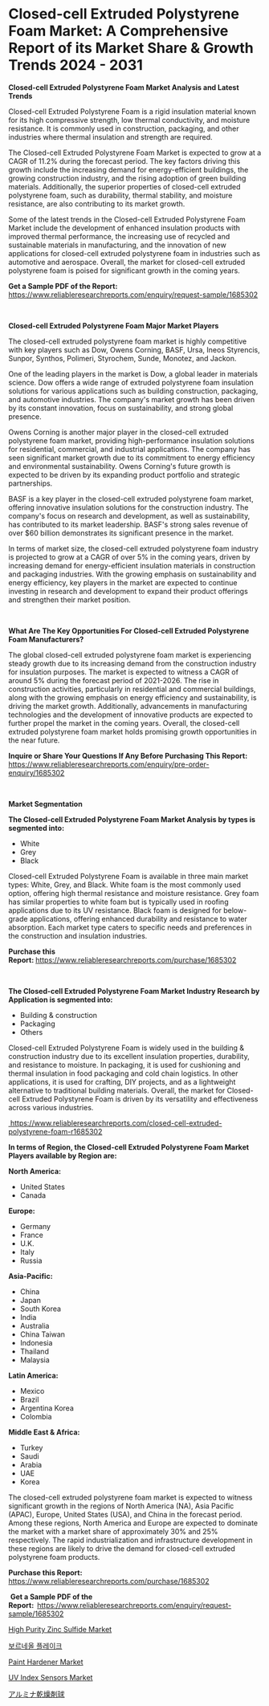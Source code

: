 <p><h1>Closed-cell Extruded Polystyrene Foam Market: A Comprehensive Report of its Market Share & Growth Trends 2024 - 2031</h1></p><p><strong>Closed-cell Extruded Polystyrene Foam Market Analysis and Latest Trends</strong></p>
<p><p>Closed-cell Extruded Polystyrene Foam is a rigid insulation material known for its high compressive strength, low thermal conductivity, and moisture resistance. It is commonly used in construction, packaging, and other industries where thermal insulation and strength are required.</p><p>The Closed-cell Extruded Polystyrene Foam Market is expected to grow at a CAGR of 11.2% during the forecast period. The key factors driving this growth include the increasing demand for energy-efficient buildings, the growing construction industry, and the rising adoption of green building materials. Additionally, the superior properties of closed-cell extruded polystyrene foam, such as durability, thermal stability, and moisture resistance, are also contributing to its market growth.</p><p>Some of the latest trends in the Closed-cell Extruded Polystyrene Foam Market include the development of enhanced insulation products with improved thermal performance, the increasing use of recycled and sustainable materials in manufacturing, and the innovation of new applications for closed-cell extruded polystyrene foam in industries such as automotive and aerospace. Overall, the market for closed-cell extruded polystyrene foam is poised for significant growth in the coming years.</p></p>
<p><strong>Get a Sample PDF of the Report:&nbsp;</strong> <a href="https://www.reliableresearchreports.com/enquiry/request-sample/1685302">https://www.reliableresearchreports.com/enquiry/request-sample/1685302</a></p>
<p>&nbsp;</p>
<p><strong>Closed-cell Extruded Polystyrene Foam Major Market Players</strong></p>
<p><p>The closed-cell extruded polystyrene foam market is highly competitive with key players such as Dow, Owens Corning, BASF, Ursa, Ineos Styrencis, Sunpor, Synthos, Polimeri, Styrochem, Sunde, Monotez, and Jackon.</p><p>One of the leading players in the market is Dow, a global leader in materials science. Dow offers a wide range of extruded polystyrene foam insulation solutions for various applications such as building construction, packaging, and automotive industries. The company's market growth has been driven by its constant innovation, focus on sustainability, and strong global presence.</p><p>Owens Corning is another major player in the closed-cell extruded polystyrene foam market, providing high-performance insulation solutions for residential, commercial, and industrial applications. The company has seen significant market growth due to its commitment to energy efficiency and environmental sustainability. Owens Corning's future growth is expected to be driven by its expanding product portfolio and strategic partnerships.</p><p>BASF is a key player in the closed-cell extruded polystyrene foam market, offering innovative insulation solutions for the construction industry. The company's focus on research and development, as well as sustainability, has contributed to its market leadership. BASF's strong sales revenue of over $60 billion demonstrates its significant presence in the market.</p><p>In terms of market size, the closed-cell extruded polystyrene foam industry is projected to grow at a CAGR of over 5% in the coming years, driven by increasing demand for energy-efficient insulation materials in construction and packaging industries. With the growing emphasis on sustainability and energy efficiency, key players in the market are expected to continue investing in research and development to expand their product offerings and strengthen their market position.</p></p>
<p>&nbsp;</p>
<p><strong>What Are The Key Opportunities For Closed-cell Extruded Polystyrene Foam Manufacturers?</strong></p>
<p><p>The global closed-cell extruded polystyrene foam market is experiencing steady growth due to its increasing demand from the construction industry for insulation purposes. The market is expected to witness a CAGR of around 5% during the forecast period of 2021-2026. The rise in construction activities, particularly in residential and commercial buildings, along with the growing emphasis on energy efficiency and sustainability, is driving the market growth. Additionally, advancements in manufacturing technologies and the development of innovative products are expected to further propel the market in the coming years. Overall, the closed-cell extruded polystyrene foam market holds promising growth opportunities in the near future.</p></p>
<p><strong>Inquire or Share Your Questions If Any Before Purchasing This Report:</strong> <a href="https://www.reliableresearchreports.com/enquiry/pre-order-enquiry/1685302">https://www.reliableresearchreports.com/enquiry/pre-order-enquiry/1685302</a></p>
<p>&nbsp;</p>
<p><strong>Market Segmentation</strong></p>
<p><strong>The Closed-cell Extruded Polystyrene Foam Market Analysis by types is segmented into:</strong></p>
<p><ul><li>White</li><li>Grey</li><li>Black</li></ul></p>
<p><p>Closed-cell Extruded Polystyrene Foam is available in three main market types: White, Grey, and Black. White foam is the most commonly used option, offering high thermal resistance and moisture resistance. Grey foam has similar properties to white foam but is typically used in roofing applications due to its UV resistance. Black foam is designed for below-grade applications, offering enhanced durability and resistance to water absorption. Each market type caters to specific needs and preferences in the construction and insulation industries.</p></p>
<p><strong>Purchase this Report:&nbsp;</strong><a href="https://www.reliableresearchreports.com/purchase/1685302">https://www.reliableresearchreports.com/purchase/1685302</a></p>
<p>&nbsp;</p>
<p><strong>The Closed-cell Extruded Polystyrene Foam Market Industry Research by Application is segmented into:</strong></p>
<p><ul><li>Building & construction</li><li>Packaging</li><li>Others</li></ul></p>
<p><p>Closed-cell Extruded Polystyrene Foam is widely used in the building & construction industry due to its excellent insulation properties, durability, and resistance to moisture. In packaging, it is used for cushioning and thermal insulation in food packaging and cold chain logistics. In other applications, it is used for crafting, DIY projects, and as a lightweight alternative to traditional building materials. Overall, the market for Closed-cell Extruded Polystyrene Foam is driven by its versatility and effectiveness across various industries.</p></p>
<p><a href="https://www.reliableresearchreports.com/closed-cell-extruded-polystyrene-foam-r1685302">&nbsp;https://www.reliableresearchreports.com/closed-cell-extruded-polystyrene-foam-r1685302</a></p>
<p><strong>In terms of Region, the Closed-cell Extruded Polystyrene Foam Market Players available by Region are:</strong></p>
<p>
    <p> <strong> North America: </strong>
        <ul>
            <li>United States</li>
            <li>Canada</li>
        </ul>
        </p> 
    <p> <strong> Europe: </strong>
        <ul>
            <li>Germany</li>
            <li>France</li>
            <li>U.K.</li>
            <li>Italy</li>
            <li>Russia</li>
        </ul>
        </p> 
    <p> <strong> Asia-Pacific: </strong>
        <ul>
            <li>China</li>
            <li>Japan</li>
            <li>South Korea</li>
            <li>India</li>
            <li>Australia</li>
            <li>China Taiwan</li>
            <li>Indonesia</li>
            <li>Thailand</li>
            <li>Malaysia</li>
        </ul>
        </p> 
    <p> <strong> Latin America: </strong>
        <ul>
            <li>Mexico</li>
            <li>Brazil</li>
            <li>Argentina Korea</li>
            <li>Colombia</li>
        </ul>
        </p> 
    <p> <strong> Middle East & Africa: </strong>
        <ul>
            <li>Turkey</li>
            <li>Saudi</li>
            <li>Arabia</li>
            <li>UAE</li>
            <li>Korea</li>
        </ul>
    </p>
    </p>
<p><p>The closed-cell extruded polystyrene foam market is expected to witness significant growth in the regions of North America (NA), Asia Pacific (APAC), Europe, United States (USA), and China in the forecast period. Among these regions, North America and Europe are expected to dominate the market with a market share of approximately 30% and 25% respectively. The rapid industrialization and infrastructure development in these regions are likely to drive the demand for closed-cell extruded polystyrene foam products.</p></p>
<p><strong>Purchase this Report: </strong><a href="https://www.reliableresearchreports.com/purchase/1685302">https://www.reliableresearchreports.com/purchase/1685302</a></p>
<p>&nbsp;<strong>Get a Sample PDF of the Report:&nbsp;&nbsp;</strong><a href="https://www.reliableresearchreports.com/enquiry/request-sample/1685302">https://www.reliableresearchreports.com/enquiry/request-sample/1685302</a></p>
<p><strong></strong></p>
<p><p><a href="https://github.com/jerrycopelandthomaswsqd8q/Market-Research-Report-List-3/blob/main/high-purity-zinc-sulfide-market.md">High Purity Zinc Sulfide Market</a></p><p><a href="https://github.com/vs019sa3m8x/Market-Research-Report-List-2/blob/main/6732164105919.md">보르네올 플레이크</a></p><p><a href="https://github.com/brenzgnarento/Market-Research-Report-List-2/blob/main/paint-hardener-market.md">Paint Hardener Market</a></p><p><a href="https://issuu.com/reportprime-2/docs/uv-index-sensors-market-size-2030.pptx">UV Index Sensors Market</a></p><p><a href="https://github.com/hilmi-2a/Market-Research-Report-List-2/blob/main/9529290111067.md">アルミナ乾燥剤球</a></p></p>